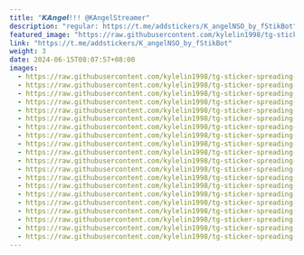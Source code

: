 ```yaml
---
title: "𝙆𝘼𝙣𝙜𝙚𝙡!!! @KAngelStreamer"
description: "regular: https://t.me/addstickers/K_angelNSO_by_fStikBot"
featured_image: "https://raw.githubusercontent.com/kylelin1998/tg-sticker-spreading-worldwide-images/main/img/fe2ccb71-59fb-46a6-9483-62a274a77867.jpg"
link: "https://t.me/addstickers/K_angelNSO_by_fStikBot"
weight: 3
date: 2024-06-15T08:07:57+08:00
images:
  - https://raw.githubusercontent.com/kylelin1998/tg-sticker-spreading-worldwide-images/main/img/fe2ccb71-59fb-46a6-9483-62a274a77867.jpg
  - https://raw.githubusercontent.com/kylelin1998/tg-sticker-spreading-worldwide-images/main/img/371ea3f9-0712-4fed-baa8-2749dea4e9c9.jpg
  - https://raw.githubusercontent.com/kylelin1998/tg-sticker-spreading-worldwide-images/main/img/b1fec170-e2ba-40f6-ae58-086d4ec0a4c7.jpg
  - https://raw.githubusercontent.com/kylelin1998/tg-sticker-spreading-worldwide-images/main/img/19686437-e5d4-4864-9b23-918c474f6fe5.jpg
  - https://raw.githubusercontent.com/kylelin1998/tg-sticker-spreading-worldwide-images/main/img/4f2e4e63-b8e4-4f18-a96c-5205cdbc12e3.jpg
  - https://raw.githubusercontent.com/kylelin1998/tg-sticker-spreading-worldwide-images/main/img/871ccf94-1a54-4475-b7f6-3c919c7e6901.jpg
  - https://raw.githubusercontent.com/kylelin1998/tg-sticker-spreading-worldwide-images/main/img/06d7fecf-85c2-43f5-887c-bb64c9a139c0.jpg
  - https://raw.githubusercontent.com/kylelin1998/tg-sticker-spreading-worldwide-images/main/img/e207f67f-f142-4198-956a-556be431b3ab.jpg
  - https://raw.githubusercontent.com/kylelin1998/tg-sticker-spreading-worldwide-images/main/img/1a5b034f-e984-4247-b370-eec4d3bb4629.jpg
  - https://raw.githubusercontent.com/kylelin1998/tg-sticker-spreading-worldwide-images/main/img/1de97e27-37e7-4c4f-bd08-8b3a8d362e20.jpg
  - https://raw.githubusercontent.com/kylelin1998/tg-sticker-spreading-worldwide-images/main/img/5a16101b-fa39-42fd-8efa-1b119cc6fd30.jpg
  - https://raw.githubusercontent.com/kylelin1998/tg-sticker-spreading-worldwide-images/main/img/040d1600-52fa-40f9-8d13-baa88f8cd760.jpg
  - https://raw.githubusercontent.com/kylelin1998/tg-sticker-spreading-worldwide-images/main/img/3c49422f-ecae-4502-9598-9ceca4d55f2e.jpg
  - https://raw.githubusercontent.com/kylelin1998/tg-sticker-spreading-worldwide-images/main/img/6bc5d877-ff9c-486d-8735-26fbe09519d7.jpg
  - https://raw.githubusercontent.com/kylelin1998/tg-sticker-spreading-worldwide-images/main/img/60521d95-95e5-420e-841f-b14ee38ee132.jpg
  - https://raw.githubusercontent.com/kylelin1998/tg-sticker-spreading-worldwide-images/main/img/935843dc-cd86-46ad-a932-54df17921357.jpg
  - https://raw.githubusercontent.com/kylelin1998/tg-sticker-spreading-worldwide-images/main/img/ddaf1d55-cc8a-457a-9eb4-86f77aadfe96.jpg
  - https://raw.githubusercontent.com/kylelin1998/tg-sticker-spreading-worldwide-images/main/img/ca11dcb3-26ef-4cad-8b94-b8c02e47c587.jpg
  - https://raw.githubusercontent.com/kylelin1998/tg-sticker-spreading-worldwide-images/main/img/202ebfc2-90c1-4225-bfbb-f7a985a5b1cd.jpg
  - https://raw.githubusercontent.com/kylelin1998/tg-sticker-spreading-worldwide-images/main/img/bd2378ea-9ec3-41cc-8862-e7e8375d0bd0.jpg
---
```

